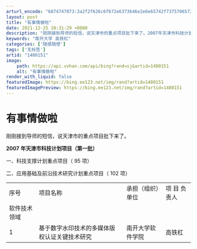 ```yaml
---
arturl_encode: "6874747073:3a2f2f626c6f672e6373646e2e6e65742f7375706572646f6e:742f61727469636c652f64657461696c732f31343830313531"
layout: post
title: "有事情做啦"
date: 2021-12-25 10:31:29 +0800
description: "刚刚接到导师的短信，说天津市的重点项目批下来了。2007年天津市科技计划项目（第一批）一、科技支撑计"
keywords: "南开大学 高铁杠"
categories: ['随感随想']
tags: ['无标签']
artid: "1480151"
image:
    path: https://api.vvhan.com/api/bing?rand=sj&artid=1480151
    alt: "有事情做啦"
render_with_liquid: false
featuredImage: https://bing.ee123.net/img/rand?artid=1480151
featuredImagePreview: https://bing.ee123.net/img/rand?artid=1480151
---
```


# 有事情做啦

刚刚接到导师的短信，说天津市的重点项目批下来了。

**2007**
**年天津市科技计划项目（第一批）**

一、科技支撑计划重点项目（
95
项）

二、应用基础及前沿技术研究计划重点项目（
102
项）

|  |  |  |  |
| --- | --- | --- | --- |
| 序号 | 项目名称 | 承担（组织）单位 | 项   目  负责人 |
| 软件技术领域 | | | |
| 1 | 基于数字水印技术的多媒体版权认证关键技术研究 | 南开大学软件学院 | 高铁杠 |